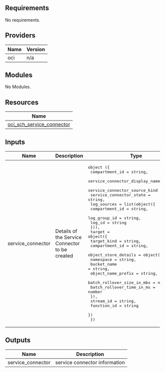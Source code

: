 ## Requirements

No requirements.

## Providers

| Name | Version |
|------|---------|
| oci | n/a |

## Modules

No Modules.

## Resources

| Name |
|------|
| [oci_sch_service_connector](https://registry.terraform.io/providers/hashicorp/oci/latest/docs/resources/sch_service_connector) |

## Inputs

| Name | Description | Type | Default | Required |
|------|-------------|------|---------|:--------:|
| service\_connector | Details of the Service Connector to be created | <pre>object ({<br>        compartment_id  = string,<br>        service_connector_display_name = string,<br>        service_connector_source_kind  = string,<br>        service_connector_state = string,<br>        log_sources = list(object({<br>            compartment_id = string,<br>            log_group_id   = string,<br>            log_id         = string<br>        })),<br>        target = object({<br>            target_kind             = string,<br>            compartment_id             = string,<br>            object_store_details = object({<br>                namespace = string,<br>                bucket_name = string,<br>                object_name_prefix = string,<br>                batch_rollover_size_in_mbs = number,<br>                batch_rollover_time_in_ms  = number<br>            }),<br>            stream_id = string,<br>            function_id = string<br>        })<br>    })</pre> | n/a | yes |

## Outputs

| Name | Description |
|------|-------------|
| service\_connector | service connector information |
